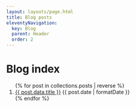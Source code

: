 ```yaml
---
layout: layouts/page.html
title: Blog posts
eleventyNavigation:
  key: Blog
  parent: Header
  order: 2
---
```


# Blog index

<ol class="stack list">
{% for post in collections.posts | reverse %}
  <li>
    <a href="{{post.url}}">{{ post.data.title }}</a>
    <time dateTime="{{post.date | formatDate }}">{{ post.date | formatDate }}</time>
  </li>
{% endfor %}
</ol>
